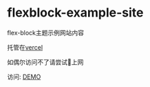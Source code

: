 # flexblock-example-site

flex-block主题示例网站内容

托管在[vercel](https://vercel.com/)

如偶尔访问不了请尝试🔬上网

访问: [DEMO](https://kyori.xyz)
